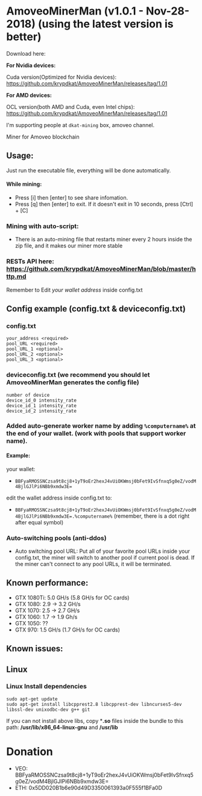 # AmoveoMinerMan (v1.0.1 - Nov-28-2018) (using the latest version is better)
Download here:

**For Nvidia devices:**

Cuda version(Optimized for Nvidia devices): https://github.com/krypdkat/AmoveoMinerMan/releases/tag/1.01

**For AMD devices:**

OCL version(both AMD and Cuda, even Intel chips): https://github.com/krypdkat/AmoveoMinerMan/releases/tag/1.01

I'm supporting people at `dkat-mining` box, amoveo channel.

Miner for Amoveo blockchain

## Usage:
Just run the executable file, everything will be done automatically.
#### While mining:
- Press [i] then [enter] to see share infomation.
- Press [q] then [enter] to exit. If it doesn't exit in 10 seconds, press [Ctrl] + [C]

### Mining with auto-script:
- There is an auto-mining file that restarts miner every 2 hours inside the zip file, and it makes our miner more stable

### RESTs API here: https://github.com/krypdkat/AmoveoMinerMan/blob/master/http.md

Remember to Edit *your wallet address* inside config.txt

## Config example (config.txt & deviceconfig.txt)
### config.txt
```
your_address <required>
pool_URL <required>
pool_URL_1 <optional>
pool_URL_2 <optional>
pool_URL_3 <optional>
```
### deviceconfig.txt (we recommend you should let AmoveoMinerMan generates the config file)
```
number of device
device_id_0 intensity_rate
device_id_1 intensity_rate
device_id_2 intensity_rate
```

### Added auto-generate worker name by adding `%computername%` at the end of your wallet. (work with pools that support worker name). 
#### Example:
your wallet:
- `BBFyaRMOSSNCzsa9t8cj8+1yT9oEr2hexJ4vUiOKWmsj0bFet9IvSfnxq5g0eZ/vodM4BjlGJlPi6NBb9xmdw3E=`

edit the wallet address inside config.txt to:
- `BBFyaRMOSSNCzsa9t8cj8+1yT9oEr2hexJ4vUiOKWmsj0bFet9IvSfnxq5g0eZ/vodM4BjlGJlPi6NBb9xmdw3E=.%computername%` (remember, there is a dot right after equal symbol)

### Auto-switching pools (anti-ddos)
- Auto switching pool URL: Put all of your favorite pool URLs inside your config.txt, the miner will switch to another pool if current pool is dead. If the miner can't connect to any pool URLs, it will be terminated.

## Known performance:
- GTX 1080Ti: 5.0 GH/s (5.8 GH/s for OC cards)
- GTX 1080: 2.9 -> 3.2 GH/s
- GTX 1070: 2.5 -> 2.7 GH/s
- GTX 1060: 1.7 -> 1.9 Gh/s
- GTX 1050: ??
- GTX 970: 1.5 GH/s (1.7 GH/s for OC cards)

## Known issues:

## Linux
### Linux Install dependencies

```
sudo apt-get update
sudo apt-get install libcpprest2.8 libcpprest-dev libncurses5-dev libssl-dev unixodbc-dev g++ git
```
If you can not install above libs, copy ***.so** files inside the bundle to this path: **/usr/lib/x86_64-linux-gnu** and **/usr/lib**

# Donation
- VEO: BBFyaRMOSSNCzsa9t8cj8+1yT9oEr2hexJ4vUiOKWmsj0bFet9IvSfnxq5g0eZ/vodM4BjlGJlPi6NBb9xmdw3E=
- ETH: 0x5DD020B1b6e90d49D3350061393a0F555f1BFa0D
